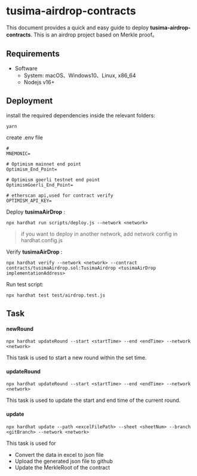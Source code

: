 #  tusima-airdrop-contracts

This document provides a quick and easy guide to deploy **tusima-airdrop-contracts**. This is an airdrop project based on Merkle proof。

## Requirements

- Software
  - System: macOS、Windows10、Linux, x86_64
  - Nodejs v16+

## Deployment

install the required dependencies inside the relevant folders:

```
yarn
```

create .env file 
```
# 
MNEMONIC= 

# Optimism mainnet end point
Optimism_End_Point=

# Optimism goerli testnet end point
OptimismGoerli_End_Point=

# etherscan api,used for contract verify
OPTIMISM_API_KEY=
```

Deploy **tusimaAirDrop** :

```
npx hardhat run scripts/deploy.js --network <network>
```

> if you want to deploy in another network, add network config in hardhat.config.js

Verify **tusimaAirDrop** :
```
npx hardhat verify --network <network> --contract contracts/tusimaAirdrop.sol:TusimaAirdrop <tusimaAirDrop implementationAddress>
```


Run test script:

```
npx hardhat test test/airdrop.test.js
```



## Task

#### newRound

```
npx hardhat updateRound --start <startTime> --end <endTime> --network <network>
```

This task is used to start a new round within the set time.

#### updateRound

````
npx hardhat updateRound --start <startTime> --end <endTime> --network <network>
````

This task is used to update the start and end time of the current round.

#### update

```
npx hardhat update --path <excelFilePath> --sheet <sheetNum> --branch <gitBranch> --network <network>
```

This task is used for 

-  Convert the data in excel to json file 
- Upload the generated json file to github 
- Update the MerkleRoot of the contract

